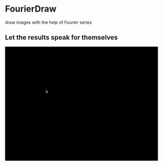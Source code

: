 # FourierDraw
draw images with the help of Fourier series

## Let the results speak for themselves

![Alt Text](https://raw.githubusercontent.com/ansnoussi/FourierDraw/master/snoussi.gif)
